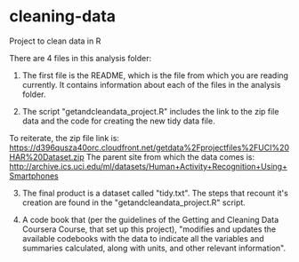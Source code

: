 # cleaning-data
Project to clean data in R

There are 4 files in this analysis folder: 

1. The first file is the README, which is the file from which you are reading currently. It contains information about each of the files in the analysis folder. 

2. The script "getandcleandata_project.R" includes the link to the zip file data and the code for creating the new tidy data file. 

To reiterate, the zip file link is: https://d396qusza40orc.cloudfront.net/getdata%2Fprojectfiles%2FUCI%20HAR%20Dataset.zip
The parent site from which the data comes is: http://archive.ics.uci.edu/ml/datasets/Human+Activity+Recognition+Using+Smartphones

3. The final product is a dataset called "tidy.txt". The steps that recount it's creation are found in the "getandcleandata_project.R" script.

4.  A code book that (per the guidelines of the Getting and Cleaning Data Coursera Course, that set up this project), "modifies and updates the available codebooks with the data to indicate all the variables and summaries calculated, along with units, and other relevant information".
